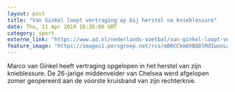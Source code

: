 ```yaml
---
layout: post
title: "Van Ginkel loopt vertraging op bij herstel na knieblessure"
date: Thu, 11 Apr 2019 16:26:00 GMT
category: sport
externe_link: "https://www.ad.nl/nederlands-voetbal/van-ginkel-loopt-vertraging-op-bij-herstel-na-knieblessure~a51bfa3d/"
feature_image: "https://images1.persgroep.net/rcs/mB0CCkm8XBGDlMdIwnxLwg1NupI/diocontent/116049519/_fitwidth/400/?appId=21791a8992982cd8da851550a453bd7f&quality=0.7"
---
```


Marco van Ginkel heeft vertraging opgelopen in het herstel van zijn knieblessure. De 26-jarige middenvelder van Chelsea werd afgelopen zomer geopereerd aan de voorste kruisband van zijn rechterknie.
